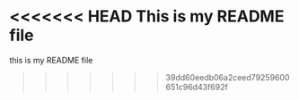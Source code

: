 <<<<<<< HEAD
This is my README file
=======
this is my README file
>>>>>>> 39dd60eedb06a2ceed79259600651c96d43f692f

